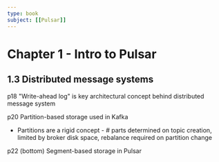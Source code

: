```yaml
---
type: book
subject: [[Pulsar]]
---
```


# Chapter 1 - Intro to Pulsar

## 1.3 Distributed message systems

p18 "Write-ahead log" is key architectural concept behind distributed message system

p20 Partition-based storage used in Kafka
- Partitions are a rigid concept - # parts determined on topic creation, limited by broker disk space, rebalance required on partition change

p22 (bottom) Segment-based storage in Pulsar
